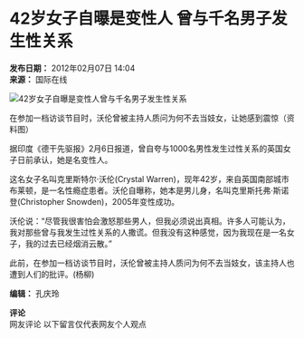 # 42岁女子自曝是变性人 曾与千名男子发生性关系

**发布日期：** 2012年02月07日 14:04  
**来源：** 国际在线  

![42岁女子自曝是变性人曾与千名男子发生性关系](http://www.chinanews.com/fileftp/2020/03/2020-03-11/U194P4T8D3650771F107DT20120207140420.jpg)

在参加一档访谈节目时，沃伦曾被主持人质问为何不去当妓女，让她感到震惊（资料图）

据印度《德干先驱报》2月6日报道，曾自夸与1000名男性发生过性关系的英国女子日前承认，她是名变性人。

这名女子名叫克里斯特尔·沃伦(Crystal Warren)，现年42岁，来自英国南部城市布莱顿，是一名性瘾症患者。沃伦自曝称，她本是男儿身，名叫克里斯托弗·斯诺登(Christopher Snowden)，2005年变性成功。

沃伦说：“尽管我很害怕会激怒那些男人，但我必须说出真相。许多人可能认为，我对那些曾与我发生过性关系的人撒谎。但我没有这种感觉，因为我现在是一名女子，我的过去已经烟消云散。”

此前，在参加一档访谈节目时，沃伦曾被主持人质问为何不去当妓女，该主持人也遭到人们的批评。(杨柳)

**编辑：** 孔庆玲  

**评论**  
网友评论  以下留言仅代表网友个人观点  